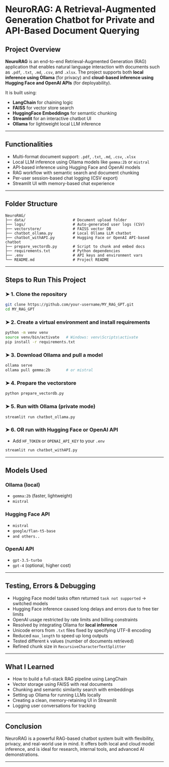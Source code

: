 # NeuroRAG: A Retrieval-Augmented Generation Chatbot for Private and API-Based Document Querying

## Project Overview
**NeuroRAG** is an end-to-end Retrieval-Augmented Generation (RAG) application that enables natural language interaction with documents such as `.pdf`, `.txt`, `.md`, `.csv`, and `.xlsx`. The project supports both **local inference using Ollama** (for privacy) and **cloud-based inference using Hugging Face and OpenAI APIs** (for deployability).

It is built using:
- **LangChain** for chaining logic
- **FAISS** for vector store search
- **HuggingFace Embeddings** for semantic chunking
- **Streamlit** for an interactive chatbot UI
- **Ollama** for lightweight local LLM inference

---

## Functionalities
- Multi-format document support: `.pdf`, `.txt`, `.md`, `.csv`, `.xlsx`
- Local LLM inference using Ollama models like `gemma:2b` or `mistral`
- API-based inference using Hugging Face and OpenAI models
- RAG workflow with semantic search and document chunking
- Per-user session-based chat logging (CSV export)
- Streamlit UI with memory-based chat experience

---

## Folder Structure
```
NeuroRAG/
├── data/                     # Document upload folder
├── logs/                     # Auto-generated user logs (CSV)
├── vectorstore/              # FAISS vector DB
├── chatbot_ollama.py         # Local Ollama LLM chatbot
├── chatbot_withAPI.py        # Hugging Face or OpenAI API-based chatbot
├── prepare_vectordb.py       # Script to chunk and embed docs
├── requirements.txt          # Python dependencies
├── .env                      # API keys and environment vars
└── README.md                 # Project README
```

---

## Steps to Run This Project

### ➤ 1. Clone the repository
```bash
git clone https://github.com/your-username/MY_RAG_GPT.git
cd MY_RAG_GPT
```

### ➤ 2. Create a virtual environment and install requirements
```bash
python -m venv venv
source venv/bin/activate   # Windows: venv\Scripts\activate
pip install -r requirements.txt
```

### ➤ 3. Download Ollama and pull a model
```bash
ollama serve
ollama pull gemma:2b       # or mistral
```

### ➤ 4. Prepare the vectorstore
```bash
python prepare_vectordb.py
```

### ➤ 5. Run with Ollama (private mode)
```bash
streamlit run chatbot_ollama.py
```

### ➤ 6. OR run with Hugging Face or OpenAI API
- Add `HF_TOKEN` or `OPENAI_API_KEY` to your `.env`
```bash
streamlit run chatbot_withAPI.py
```

---

## Models Used
### Ollama (local)
- `gemma:2b` (faster, lightweight)
- `mistral`

### Hugging Face API
- `mistral`
- `google/flan-t5-base`
- `and others..`

### OpenAI API
- `gpt-3.5-turbo`
- `gpt-4` (optional, higher cost)

---

## Testing, Errors & Debugging
- Hugging Face model tasks often returned `task not supported` → switched models
- Hugging Face inference caused long delays and errors due to free tier limits
- OpenAI usage restricted by rate limits and billing constraints
- Resolved by integrating Ollama for **local inference**
- Unicode errors from `.txt` files fixed by specifying UTF-8 encoding
- Reduced `max_length` to speed up long outputs
- Tested different `k` values (number of documents retrieved)
- Refined chunk size in `RecursiveCharacterTextSplitter`

---

## What I Learned
- How to build a full-stack RAG pipeline using LangChain
- Vector storage using FAISS with real documents
- Chunking and semantic similarity search with embeddings
- Setting up Ollama for running LLMs locally
- Creating a clean, memory-retaining UI in Streamlit
- Logging user conversations for tracking

---

## Conclusion

NeuroRAG is a powerful RAG-based chatbot system built with flexibility, privacy, and real-world use in mind. It offers both local and cloud model inference, and is ideal for research, internal tools, and advanced AI demonstrations.

---

